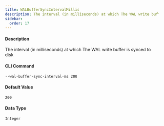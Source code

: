 ```yaml
---
title: WALBufferSyncIntervalMillis
description: The interval (in milliseconds) at which The WAL write buffer is synced to disk
sidebar:
  order: 17
---
```


<!-- This file is automatically generated. Any modifications made directly to this file
  may be overwritten. For more details on how this file is generated and how to use
  the related commands, refer to the documentation available in the `internal/cmd/cmd_*.go` files.
-->

#### Description

The interval (in milliseconds) at which The WAL write buffer is synced to disk

#### CLI Command

```
--wal-buffer-sync-interval-ms 200
```


#### Default Value
```
200
```




#### Data Type
```
Integer
```
